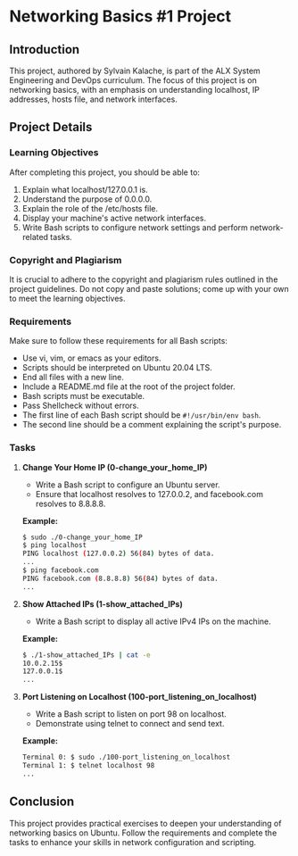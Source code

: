 # Networking Basics #1 Project

## Introduction
This project, authored by Sylvain Kalache, is part of the ALX System Engineering and DevOps curriculum. The focus of this project is on networking basics, with an emphasis on understanding localhost, IP addresses, hosts file, and network interfaces.

## Project Details
### Learning Objectives
After completing this project, you should be able to:

1. Explain what localhost/127.0.0.1 is.
2. Understand the purpose of 0.0.0.0.
3. Explain the role of the /etc/hosts file.
4. Display your machine's active network interfaces.
5. Write Bash scripts to configure network settings and perform network-related tasks.

### Copyright and Plagiarism
It is crucial to adhere to the copyright and plagiarism rules outlined in the project guidelines. Do not copy and paste solutions; come up with your own to meet the learning objectives.

### Requirements
Make sure to follow these requirements for all Bash scripts:

- Use vi, vim, or emacs as your editors.
- Scripts should be interpreted on Ubuntu 20.04 LTS.
- End all files with a new line.
- Include a README.md file at the root of the project folder.
- Bash scripts must be executable.
- Pass Shellcheck without errors.
- The first line of each Bash script should be `#!/usr/bin/env bash`.
- The second line should be a comment explaining the script's purpose.

### Tasks
1. **Change Your Home IP (0-change_your_home_IP)**
   - Write a Bash script to configure an Ubuntu server.
   - Ensure that localhost resolves to 127.0.0.2, and facebook.com resolves to 8.8.8.8.

   **Example:**
   ```bash
   $ sudo ./0-change_your_home_IP
   $ ping localhost
   PING localhost (127.0.0.2) 56(84) bytes of data.
   ...
   $ ping facebook.com
   PING facebook.com (8.8.8.8) 56(84) bytes of data.
   ...
   ```

2. **Show Attached IPs (1-show_attached_IPs)**
   - Write a Bash script to display all active IPv4 IPs on the machine.

   **Example:**
   ```bash
   $ ./1-show_attached_IPs | cat -e
   10.0.2.15$
   127.0.0.1$
   ...
   ```

3. **Port Listening on Localhost (100-port_listening_on_localhost)**
   - Write a Bash script to listen on port 98 on localhost.
   - Demonstrate using telnet to connect and send text.

   **Example:**
   ```bash
   Terminal 0: $ sudo ./100-port_listening_on_localhost
   Terminal 1: $ telnet localhost 98
   ...
   ```

## Conclusion
This project provides practical exercises to deepen your understanding of networking basics on Ubuntu. Follow the requirements and complete the tasks to enhance your skills in network configuration and scripting.
